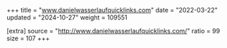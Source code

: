+++
title = "www.danielwasserlaufquicklinks.com"
date = "2022-03-22"
updated = "2024-10-27"
weight = 109551

[extra]
source = "http://www.danielwasserlaufquicklinks.com/"
ratio = 99
size = 107
+++
